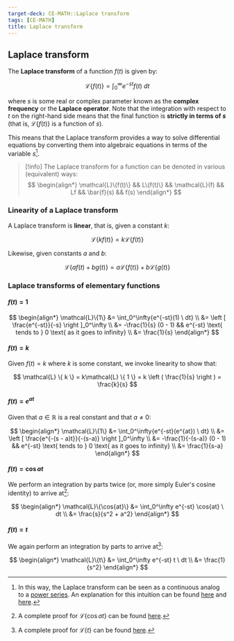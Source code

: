 ```yaml
---
target-deck: CE-MATH::Laplace transform
tags: [CE-MATH]
title: Laplace transform
---
```


## Laplace transform

The **Laplace transform** of a function $f(t)$ is given by:

$$
\mathcal{L}\{f(t)\} = \int_0^\infty {e^{-st} f(t) \ dt}
$$

where $s$ is some real or complex parameter known as the **complex frequency** or the **Laplace operator**. Note that the integration with respect to $t$ on the right-hand side means that the final function is **strictly in terms of $s$** (that is, $\mathcal{L}\{f(t)\}$ is a function of $s$).

This means that the Laplace transform provides a way to solve differential equations by converting them into algebraic equations in terms of the variable $s$[^1].

>[!info] The Laplace transform for a function can be denoted in various (equivalent) ways:
>$$
>\begin{align*}
>\mathcal{L}\{f(t)\} && L\{f(t)\} &&
>\mathcal{L}(f) && Lf &&
>\bar{f}(s) && f(s)
>\end{align*}
>$$

### Linearity of a Laplace transform

A Laplace transform is **linear**, that is, given a constant $k$:

$$
\mathcal{L}\{kf(t)\} = k\mathcal{L}\{f(t)\}
$$

Likewise, given constants $a$ and $b$:

$$
\mathcal{L}\{af(t) + bg(t)\} = a\mathcal{L}\{f(t)\} + b\mathcal{L}\{g(t)\}
$$

### Laplace transforms of elementary functions

#### $f(t) = 1$

$$
\begin{align*}
\mathcal{L}\{1\} &= \int_0^\infty{e^{-st}(1) \ dt} \\
&= \left [ \frac{e^{-st}}{-s} \right ]_0^\infty \\
&= -\frac{1}{s} (0 - 1)
&& e^{-st} \text{ tends to } 0 \text{ as it goes to infinity} \\
&= \frac{1}{s}
\end{align*}
$$

#### $f(t) = k$

Given $f(t) = k$ where $k$ is some constant, we invoke linearity to show that:

$$
\mathcal{L} \{ k \} = k\mathcal{L} \{ 1 \} 
= k \left ( \frac{1}{s} \right )
= \frac{k}{s}
$$

#### $f(t) = e^{at}$

Given that $a \in \mathbb{R}$ is a real constant and that $a \neq 0$:

$$
\begin{align*}
\mathcal{L}\{1\} &= \int_0^\infty{e^{-st}(e^{at}) \ dt} \\
&= \left [ \frac{e^{-(s - a)t}}{-(s-a)} \right ]_0^\infty \\
&= -\frac{1}{-(s-a)} (0 - 1)
&& e^{-st} \text{ tends to } 0 \text{ as it goes to infinity} \\
&= \frac{1}{s-a}
\end{align*}
$$

#### $f(t) = \cos{at}$

We perform an integration by parts twice (or, more simply Euler's cosine identity) to arrive at[^2]:

$$
\begin{align*}
\mathcal{L}\{\cos{at}\} &= \int_0^\infty e^{-st} \cos{at} \ dt \\
&= \frac{s}{s^2 + a^2}
\end{align*}
$$

#### $f(t) = t$

We again perform an integration by parts to arrive at[^3]:

$$
\begin{align*}
\mathcal{L}\{t\} &= \int_0^\infty e^{-st} t \ dt \\
&= \frac{1}{s^2}
\end{align*}
$$

[^1]: In this way, the Laplace transform can be seen as a continuous analog to a [power series](https://en.wikipedia.org/wiki/Power_series). An explanation for this intuition can be found [here](https://www.youtube.com/watch?v=zvbdoSeGAgI) and [here](https://www.youtube.com/watch?v=hqOboV2jgVo).
[^2]: A complete proof for $\mathcal{L}\{\cos{at}\}$ can be found [here](https://proofwiki.org/wiki/Laplace_Transform_of_Cosine).
[^3]: A complete proof for $\mathcal{L}\{t\}$ can be found [here](https://proofwiki.org/wiki/Laplace_Transform_of_Identity_Mapping).
